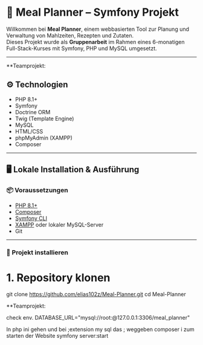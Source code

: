 # 🥗 Meal Planner – Symfony Projekt

Willkommen bei **Meal Planner**, einem webbasierten Tool zur Planung und Verwaltung von Mahlzeiten, Rezepten und Zutaten.  
Dieses Projekt wurde als **Gruppenarbeit** im Rahmen eines 6-monatigen Full-Stack-Kurses mit Symfony, PHP und MySQL umgesetzt.

---



**Teamprojekt:


## ⚙️ Technologien

- PHP 8.1+
- Symfony
- Doctrine ORM
- Twig (Template Engine)
- MySQL
- HTML/CSS
- phpMyAdmin (XAMPP)
- Composer

---

## 🖥️ Lokale Installation & Ausführung

### 📦 Voraussetzungen

- [PHP 8.1+](https://www.php.net/downloads)
- [Composer](https://getcomposer.org/)
- [Symfony CLI](https://symfony.com/download)
- [XAMPP](https://www.apachefriends.org/index.html) oder lokaler MySQL-Server
- Git

---

### 🚀 Projekt installieren


# 1. Repository klonen
git clone https://github.com/elias102z/Meal-Planner.git
cd Meal-Planner


**Teamprojekt:

check env.
DATABASE_URL="mysql://root:@127.0.0.1:3306/meal_planner" 


In php ini gehen und bei ;extension my sql das ; weggeben
composer i 
zum starten der Website symfony server:start
